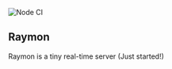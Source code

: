 ![Node CI](https://github.com/shamsdev/raymon/workflows/Node%20CI/badge.svg)

## Raymon
Raymon is a tiny real-time server (Just started!)
